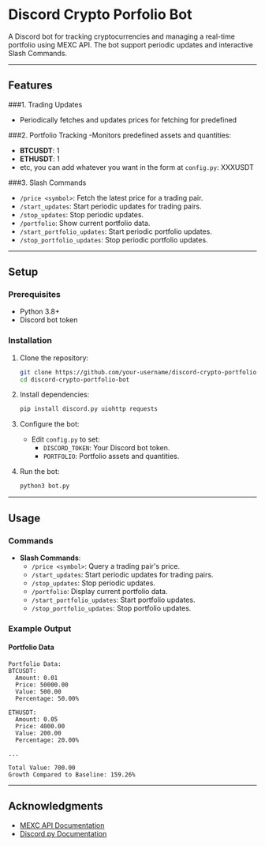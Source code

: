 # Discord Crypto Porfolio Bot

A Discord bot for tracking cryptocurrencies and managing a real-time portfolio using MEXC API. The bot support periodic updates and interactive Slash Commands.

---

## Features

###1. Trading Updates
- Periodically fetches and updates prices for fetching for predefined  

###2. Portfolio Tracking 
-Monitors predefined assets and quantities:
  - **BTCUSDT**: 1
  - **ETHUSDT**: 1
  - etc, you can add whatever you want in the form at ```config.py```: XXXUSDT

###3. Slash Commands
- `/price <symbol>`: Fetch the latest price for a trading pair.
- `/start_updates`: Start periodic updates for trading pairs.
- `/stop_updates`: Stop periodic updates.
- `/portfolio`: Show current portfolio data.
- `/start_portfolio_updates`: Start periodic portfolio updates.
- `/stop_portfolio_updates`: Stop periodic portfolio updates.

---

## Setup

### Prerequisites
- Python 3.8+
- Discord bot token

### Installation
1. Clone the repository:
   ```bash
   git clone https://github.com/your-username/discord-crypto-portfolio-bot.git
   cd discord-crypto-portfolio-bot
   ```

2. Install dependencies:
   ```bash
   pip install discord.py uiohttp requests
   ```

3. Configure the bot:
   - Edit `config.py` to set:
     - `DISCORD_TOKEN`: Your Discord bot token.
     - `PORTFOLIO`: Portfolio assets and quantities.

4. Run the bot:
   ```bash
   python3 bot.py
   ```

---

## Usage

### Commands
- **Slash Commands**:
  - `/price <symbol>`: Query a trading pair's price.
  - `/start_updates`: Start periodic updates for trading pairs.
  - `/stop_updates`: Stop periodic updates.
  - `/portfolio`: Display current portfolio data.
  - `/start_portfolio_updates`: Start portfolio updates.
  - `/stop_portfolio_updates`: Stop portfolio updates.

### Example Output
#### Portfolio Data
```
Portfolio Data:
BTCUSDT:
  Amount: 0.01
  Price: 50000.00
  Value: 500.00
  Percentage: 50.00%

ETHUSDT:
  Amount: 0.05
  Price: 4000.00
  Value: 200.00
  Percentage: 20.00%

...

Total Value: 700.00
Growth Compared to Baseline: 159.26%
```

---

## Acknowledgments
- [MEXC API Documentation](https://mexcdevelop.github.io/apidocs/spot_v3_en/#introduction)
- [Discord.py Documentation](https://discordpy.readthedocs.io/)

    
